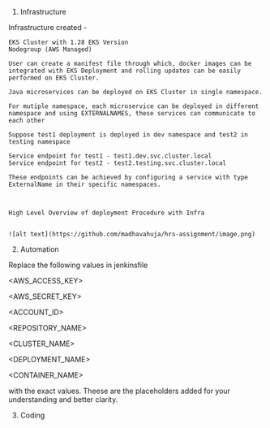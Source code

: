 1. Infrastructure

Infrastructure created -

    EKS Cluster with 1.28 EKS Version
    Nodegroup (AWS Managed)

    User can create a manifest file through which, docker images can be integrated with EKS Deployment and rolling updates can be easily performed on EKS Cluster.

    Java microservices can be deployed on EKS Cluster in single namespace.
    
    For mutiple namespace, each microservice can be deployed in different namespace and using EXTERNALNAMES, these services can communicate to each other

    Suppose test1 deployment is deployed in dev namespace and test2 in testing namespace

    Service endpoint for test1 - test1.dev.svc.cluster.local
    Service endpoint for test2 - test2.testing.svc.cluster.local

    These endpoints can be achieved by configuring a service with type ExternalName in their specific namespaces.



    High Level Overview of deployment Procedure with Infra


    ![alt text](https://github.com/madhavahuja/hrs-assignment/image.png)

2. Automation


Replace the following values in jenkinsfile

<AWS_ACCESS_KEY>

<AWS_SECRET_KEY>

<REGION>

<ACCOUNT_ID>

<REPOSITORY_NAME>

<CLUSTER_NAME>

<DEPLOYMENT_NAME>

<CONTAINER_NAME>

<NAMESPACE>

with the exact values. Theese are the placeholders added for your understanding and better clarity.



3. Coding
